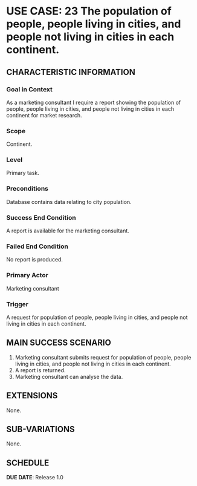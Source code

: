 # USE CASE: 23 The population of people, people living in cities, and people not living in cities in each continent.

## CHARACTERISTIC INFORMATION

### Goal in Context

As a marketing consultant I require a report showing the population of people, people living in cities, and people not living in cities in each continent for market research.

### Scope

Continent.

### Level

Primary task.

### Preconditions

Database contains data relating to city population.

### Success End Condition

A report is available for the marketing consultant.

### Failed End Condition

No report is produced.

### Primary Actor

Marketing consultant

### Trigger

A request for population of people, people living in cities, and people not living in cities in each continent.

## MAIN SUCCESS SCENARIO

1. Marketing consultant submits request for population of people, people living in cities, and people not living in cities in each continent.
2. A report is returned.
3. Marketing consultant can analyse the data.

## EXTENSIONS

None.

## SUB-VARIATIONS

None.

## SCHEDULE

**DUE DATE**: Release 1.0